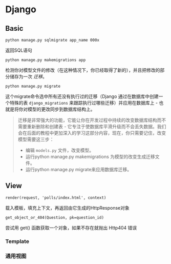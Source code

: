# Django

## Basic

`python manage.py sqlmigrate app_name 000x`

返回SQL语句

`python manage.py makemigrations app`

检测你对模型文件的修改（在这种情况下，你已经取得了新的），并且把修改的部分储存为一次 *迁移*。

`python manage.py migrate`

这个migrate命令选中所有还没有执行过的迁移（Django 通过在数据库中创建一个特殊的表 `django_migrations` 来跟踪执行过哪些迁移）并应用在数据库上 - 也就是将你对模型的更改同步到数据库结构上。

> 迁移是非常强大的功能，它能让你在开发过程中持续的改变数据库结构而不需要重新删除和创建表 - 它专注于使数据库平滑升级而不会丢失数据。我们会在后面的教程中更加深入的学习这部分内容，现在，你只需要记住，改变模型需要这三步：
>
> - 编辑 `models.py` 文件，改变模型。
> - 运行python manage.py makemigrations 为模型的改变生成迁移文件。
> - 运行python manage.py migrate来应用数据库迁移。

## View

`render(request, 'polls/index.html', context)`

载入模板，填充上下文，再返回由它生成的HttpResponse对象

`get_object_or_404(Question, pk=question_id)`

尝试用 get() 函数获取一个对象，如果不存在就抛出 Http404 错误

### Template

### 通用视图